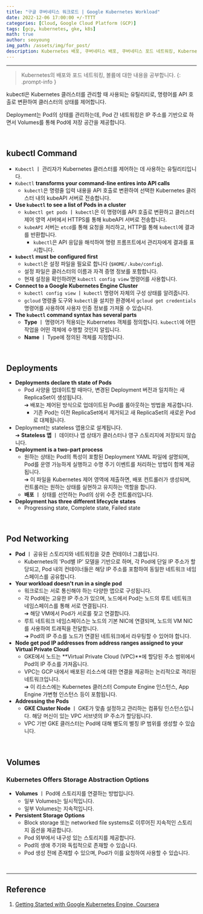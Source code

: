 ```yaml
---
title: "구글 쿠버네티스 워크로드 | Google Kubernetes Workload"
date: 2022-12-06 17:00:00 +/-TTTT
categories: [Cloud, Google Cloud Platform (GCP)]
tags: [gcp, kubernetes, gke, k8s]
math: true
author: seoyoung
img_path: /assets/img/for_post/
description: Kubernetes 배포, 쿠버네티스 배포, 쿠버네티스 포드 네트워킹, Kubernetes, GKE
---
```

------------------------

> Kubernetes의 배포와 포드 네트워킹, 볼륨에 대한 내용을 공부합니다.
{: .prompt-info }

kubectl은 Kubernetes 클러스터를 관리할 때 사용되는 유틸리티로, 명령어를 API 호출로 변환하여 클러스터의 상태를 제어합니다.

Deployment는 Pod의 상태를 관리하는데, Pod 간 네트워킹은 IP 주소를 기반으로 하면서 Volumes를 통해 Pod에 저장 공간을 제공합니다.

&nbsp;
&nbsp;
&nbsp;

## **kubectl Command**
- `Kubectl` ㅣ 관리자가 Kubernetes 클러스터를 제어하는 데 사용하는 유틸리티입니다.
- `Kubectl` **transforms your command-line entires into API calls**
  - `kubectl`은 명령줄 입력 내용을 API 호출로 변환하여 선택한 Kubernetes 클러스터 내의 kubeAPI 서버로 전송합니다.
- **Use `kubectl` to see a list of Pods in a cluster**
  - `kubectl get pods` ㅣ `kubectl`은 이 명령어를 API 호출로 변환하고 클러스터 제어 영역 서버에서 HTTPS를 통해 kubeAPI 서버로 전송합니다.
  - `kubeAPI` 서버는 `etcd`를 통해 요청을 처리하고, HTTP를 통해 `kubectl`에 결과를 반환합니다. 
    - `kubectl`은 API 응답을 해석하여 명령 프롬프트에서 관리자에게 결과를 표시합니다.
- **`kubectl` must be configured first**
  - `kubectl`은 설정 파일을 필요로 합니다 (`$HOME/.kube/config`).
  - 설정 파일은 클러스터의 이름과 자격 증명 정보를 포함합니다.
  - 현재 설정을 확인하려면 `kubectl config view` 명령어를 사용합니다.
- **Connect to a Google Kubernetes Engine Cluster**
  - `kubectl config view` ㅣ `kubectl` 명령어 자체의 구성 상태를 알려줍니다.
  - `gcloud` 명령줄 도구와 `kubectl`을 설치한 환경에서 `gcloud get credentials` 명령어를 사용하여 사용자 인증 정보를 가져올 수 있습니다.
- **The `kubectl` command syntax has several parts**
  - **Type** ㅣ 명령어가 적용되는 Kubernetes 객체를 정의합니다. `kubectl`에 어떤 작업을 어떤 객체에 수행할 것인지 알립니다.
  - **Name** ㅣ Type에 정의된 객체를 지정합니다.


&nbsp;
&nbsp;
&nbsp;

## **Deployments**
- **Deployments declare th state of Pods**
  - Pod 사양을 업데이트할 때마다, 변경된 Deployment 버전과 일치하는 새 ReplicaSet이 생성됩니다.    
    ➔ 배포는 제어된 방식으로 업데이트된 Pod를 롤아웃하는 방법을 제공합니다. 
    - 기존 Pod는 이전 ReplicaSet에서 제거되고 새 ReplicaSet의 새로운 Pod로 대체됩니다.
- Deployment는 stateless 앱용으로 설계됩니다.    
  ➔ **Stateless 앱** ㅣ 데이터나 앱 상태가 클러스터나 영구 스토리지에 저장되지 않습니다.
- **Deployment is a two-part process**
  - 원하는 상태는 Pod의 특성이 포함된 Deployment YAML 파일에 설명되며, Pod를 운영 가능하게 실행하고 수명 주기 이벤트를 처리하는 방법이 함께 제공됩니다.    
    ➔ 이 파일을 Kubernetes 제어 영역에 제출하면, 배포 컨트롤러가 생성되며, 컨트롤러는 원하는 상태를 실현하고 유지하는 역할을 합니다.
  - **배포** ㅣ 상태를 선언하는 Pod의 상위 수준 컨트롤러입니다.
- **Deployment has three different lifecycle states**
  - Progressing state, Complete state, Failed state


&nbsp;
&nbsp;
&nbsp;


## **Pod Networking**
- **Pod** ㅣ 공유된 스토리지와 네트워킹을 갖춘 컨테이너 그룹입니다.
  - Kubernetes의 'Pod별 IP' 모델을 기반으로 하며, 각 Pod에 단일 IP 주소가 할당되고, Pod 내의 컨테이너들은 해당 IP 주소를 포함하여 동일한 네트워크 네임스페이스를 공유합니다.
- **Your workload doesn't run in a single pod**
  - 워크로드는 서로 통신해야 하는 다양한 앱으로 구성됩니다.
  - 각 Pod에는 고유한 IP 주소가 있으며, 노드에서 Pod는 노드의 루트 네트워크 네임스페이스를 통해 서로 연결됩니다.     
    ➔ 해당 VM에서 Pod가 서로를 찾고 연결합니다. 
  - 루트 네트워크 네임스페이스는 노드의 기본 NIC에 연결되며, 노드의 VM NIC를 사용하여 트래픽을 전달합니다.     
    ➔ Pod의 IP 주소를 노드가 연결된 네트워크에서 라우팅할 수 있어야 합니다.
- **Node get pod IP addresses from address ranges assigned to your Virtual Private Cloud**
  - GKE에서 노드는 **Virtual Private Cloud (VPC)**에 할당된 주소 범위에서 Pod의 IP 주소를 가져옵니다.
  - VPC는 GCP 내에서 배포된 리소스에 대한 연결을 제공하는 논리적으로 격리된 네트워크입니다.     
    ➔ 이 리소스에는 Kubernetes 클러스터 Compute Engine 인스턴스, App Engine 가변형 인스턴스 등이 포함됩니다.
- **Addressing the Pods**
  - **GKE Cluster Node** ㅣ GKE가 맞춤 설정하고 관리하는 컴퓨팅 인스턴스입니다. 해당 머신이 있는 VPC 서브넷의 IP 주소가 할당됩니다.
  - VPC 기반 GKE 클러스터는 Pod에 대해 별도의 별칭 IP 범위를 생성할 수 있습니다.


&nbsp;
&nbsp;
&nbsp;

## **Volumes**
### **Kubernetes Offers Storage Abstraction Options**
- **Volumes** ㅣ Pod에 스토리지를 연결하는 방법입니다.
  - 일부 Volumes는 일시적입니다.
  - 일부 Volumes는 지속적입니다.
- **Persistent Storage Options**
  - Block storage 또는 networked file systems로 이루어진 지속적인 스토리지 옵션을 제공합니다.
  - Pod 외부에서 내구성 있는 스토리지를 제공합니다.
  - Pod의 생애 주기와 독립적으로 존재할 수 있습니다.
  - Pod 생성 전에 존재할 수 있으며, Pod가 이를 요청하여 사용할 수 있습니다.




&nbsp;
&nbsp;
&nbsp;


----------------
## Reference

1. [Getting Started with Google Kubernetes Engine, Coursera](https://www.coursera.org/learn/google-kubernetes-engine)
